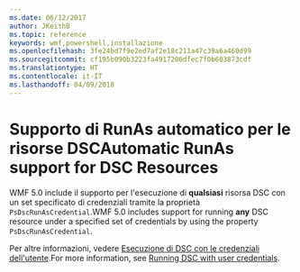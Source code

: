 ```yaml
---
ms.date: 06/12/2017
author: JKeithB
ms.topic: reference
keywords: wmf,powershell,installazione
ms.openlocfilehash: 3fe24bd7f9e2ed7af2e18c211a47c39a6a460d99
ms.sourcegitcommit: cf195b090b3223fa4917206dfec7f0b603873cdf
ms.translationtype: HT
ms.contentlocale: it-IT
ms.lasthandoff: 04/09/2018
---
```

# <a name="automatic-runas-support-for-dsc-resources"></a><span data-ttu-id="51fc5-102">Supporto di RunAs automatico per le risorse DSC</span><span class="sxs-lookup"><span data-stu-id="51fc5-102">Automatic RunAs support for DSC Resources</span></span>

<span data-ttu-id="51fc5-103">WMF 5.0 include il supporto per l'esecuzione di **qualsiasi** risorsa DSC con un set specificato di credenziali tramite la proprietà `PsDscRunAsCredential`.</span><span class="sxs-lookup"><span data-stu-id="51fc5-103">WMF 5.0 includes support for running **any** DSC resource under a specified set of credentials by using the property `PsDscRunAsCredential`.</span></span>

<span data-ttu-id="51fc5-104">Per altre informazioni, vedere [Esecuzione di DSC con le credenziali dell'utente](https://msdn.microsoft.com/powershell/dsc/runasuser).</span><span class="sxs-lookup"><span data-stu-id="51fc5-104">For more information, see [Running DSC with user credentials](https://msdn.microsoft.com/powershell/dsc/runasuser).</span></span>